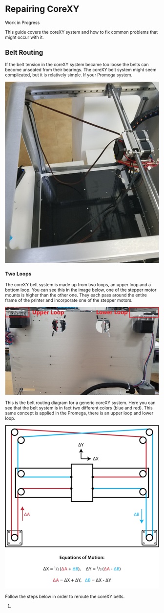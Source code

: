 # Repairing CoreXY

Work in Progress

This guide covers the coreXY system and how to fix common problems that might occur with it.

## Belt Routing

If the belt tension in the coreXY system became too loose the belts can become unseated from their bearings. The coreXY belt system might seem complicated, but it is relatively simple. If your Promega system.

![Broken CoreXY](../.gitbook/assets/du9oh3djff1wxgft-brokencorexy.jpg)

### Two Loops

The coreXY belt system is made up from two loops, an upper loop and a bottom loop. You can see this in the image below, one of the stepper motor mounts is higher than the other one. They each pass around the entire frame of the printer and incorporate one of the stepper motors.

![The Two Different CoreXY Loops](../.gitbook/assets/ucqjbgzgcby7c8vt-twoloops.jpg)

This is the belt routing diagram for a generic coreXY system. Here you can see that the belt system is in fact two different colors \(blue and red\). This same concept is applied in the Promega, there is an upper loop and lower loop.

![XLhNrDhIPuyXhYMD-coreXY.png](../.gitbook/assets/xlhnrdhipuyxhymd-corexy.png)

Follow the steps below in order to reroute the coreXY belts.

1.

